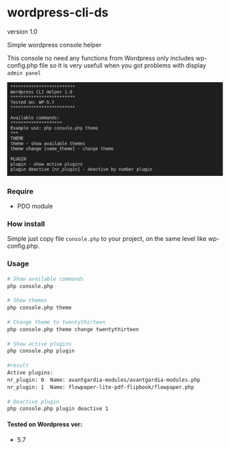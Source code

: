 # wordpress-cli-ds
version 1.0

Simple wordpress console helper

This console no need any functions from Wordpress only includes wp-config.php file so it is very usefull when you got problems with display ``admin panel``

![alt text](screen.png "Title")
### Require
* PDO module
### How install
Simple just copy file ``console.php`` to your project, on the same level like wp-config.php.

### Usage
```bash
# Show available commands
php console.php

# Show themes
php console.php theme

# Change theme to twentythirteen
php console.php theme change twentythirteen

# Show active plugins
php console.php plugin

#result
Active plugins:
nr_plugin: 0  Name: avantgardia-modules/avantgardia-modules.php
nr_plugin: 1  Name: flowpaper-lite-pdf-flipbook/flowpaper.php

# Deactive plugin
php console.php plugin deactive 1
```

#### Tested on Wordpress ver:
* 5.7
